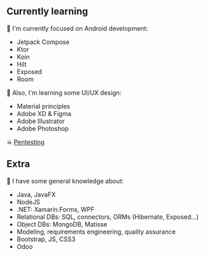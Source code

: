 ## Currently learning
📱 I'm currently focused on Android development:
- Jetpack Compose
- Ktor
- Koin
- Hilt
- Exposed
- Room

📐 Also, I'm learning some UI/UX design:
- Material principles
- Adobe XD & Figma
- Adobe Illustrator
- Adobe Photoshop

☠ [Pentesting](https://github.com/SamGarciaDev/htb-writeups)

## Extra
🧠 I have some general knowledge about:
- Java, JavaFX
- NodeJS
- .NET: Xamarin.Forms, WPF
- Relational DBs: SQL, connectors, ORMs (Hibernate, Exposed...)
- Object DBs: MongoDB, Matisse
- Modeling, requirements engineering, quality assurance
- Bootstrap, JS, CSS3
- Odoo
